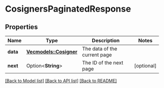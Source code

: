 # CosignersPaginatedResponse

## Properties

Name | Type | Description | Notes
------------ | ------------- | ------------- | -------------
**data** | [**Vec<models::Cosigner>**](Cosigner.md) | The data of the current page | 
**next** | Option<**String**> | The ID of the next page | [optional]

[[Back to Model list]](../README.md#documentation-for-models) [[Back to API list]](../README.md#documentation-for-api-endpoints) [[Back to README]](../README.md)


